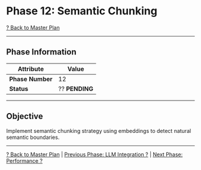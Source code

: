 # Phase 12: Semantic Chunking

[? Back to Master Plan](../../MasterPlan.md)

---

## Phase Information

| Attribute | Value |
|-----------|-------|
| **Phase Number** | 12 |
| **Status** | ?? **PENDING** |

---

## Objective

Implement semantic chunking strategy using embeddings to detect natural semantic boundaries.

---

[? Back to Master Plan](../../MasterPlan.md) | [Previous Phase: LLM Integration ?](Phase-11.md) | [Next Phase: Performance ?](Phase-13.md)
